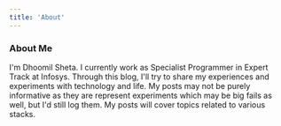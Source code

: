 ```yaml
---
title: 'About'
---
```


### About Me

I'm Dhoomil Sheta. I currently work as Specialist Programmer in Expert Track at Infosys. Through this blog, I'll try to share my experiences and experiments with technology and life. My posts may not be purely informative as they are represent experiments which may be big fails as well, but I'd still log them. My posts will cover topics related to various stacks.
